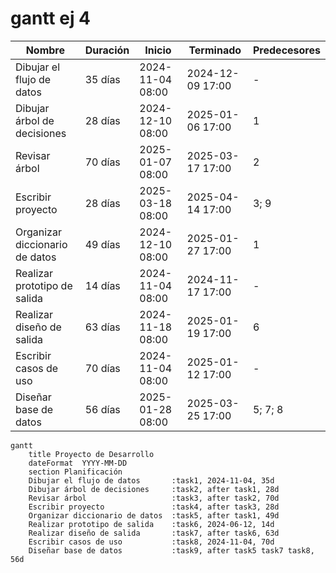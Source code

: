 # gantt ej 4
| Nombre                        | Duración | Inicio           | Terminado       | Predecesores |
|-------------------------------|----------|------------------|-----------------|--------------|
| Dibujar el flujo de datos     | 35 días  | 2024-11-04 08:00 | 2024-12-09 17:00 | -            |
| Dibujar árbol de decisiones   | 28 días  | 2024-12-10 08:00 | 2025-01-06 17:00 | 1            |
| Revisar árbol                 | 70 días  | 2025-01-07 08:00 | 2025-03-17 17:00 | 2            |
| Escribir proyecto             | 28 días  | 2025-03-18 08:00 | 2025-04-14 17:00 | 3; 9         |
| Organizar diccionario de datos| 49 días  | 2024-12-10 08:00 | 2025-01-27 17:00 | 1            |
| Realizar prototipo de salida  | 14 días  | 2024-11-04 08:00 | 2024-11-17 17:00 | -            |
| Realizar diseño de salida     | 63 días  | 2024-11-18 08:00 | 2025-01-19 17:00 | 6            |
| Escribir casos de uso         | 70 días  | 2024-11-04 08:00 | 2025-01-12 17:00 | -            |
| Diseñar base de datos         | 56 días  | 2025-01-28 08:00 | 2025-03-25 17:00 | 5; 7; 8      |

```mermaid
gantt
    title Proyecto de Desarrollo
    dateFormat  YYYY-MM-DD
    section Planificación
    Dibujar el flujo de datos       :task1, 2024-11-04, 35d
    Dibujar árbol de decisiones     :task2, after task1, 28d
    Revisar árbol                   :task3, after task2, 70d
    Escribir proyecto               :task4, after task3, 28d
    Organizar diccionario de datos  :task5, after task1, 49d
    Realizar prototipo de salida    :task6, 2024-06-12, 14d
    Realizar diseño de salida       :task7, after task6, 63d
    Escribir casos de uso           :task8, 2024-11-04, 70d
    Diseñar base de datos           :task9, after task5 task7 task8, 56d




